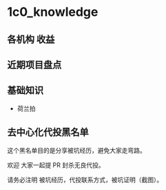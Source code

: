 # 1c0_knowledge

## 各机构 收益

## 近期项目盘点

## 基础知识

+ 荷兰拍


## 去中心化代投黑名单

这个黑名单目的是分享被坑经历，避免大家走弯路。

欢迎 大家一起提 PR 封杀无良代投。

请务必注明 被坑经历，代投联系方式，被坑证明（截图）。

